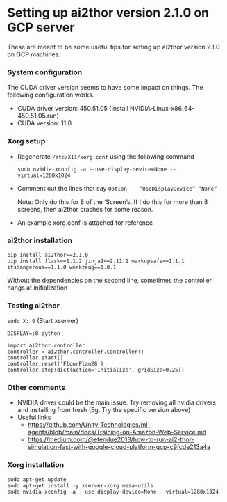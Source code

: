 # Setting up ai2thor version 2.1.0 on GCP server

These are meant to be some useful tips for setting up ai2thor version 2.1.0 on GCP machines.

### System configuration

The CUDA driver version seems to have some impact on things. The following configuration works.
* CUDA driver version: 450.51.05 (Install NVIDIA-Linux-x86_64-450.51.05.run)
* CUDA version: 11.0

### Xorg setup
* Regenerate `/etc/X11/xorg.conf` using the following command
  
  `sudo nvidia-xconfig -a --use-display-device=None --virtual=1280x1024`
* Comment out the lines that say `Option	“UseDisplayDevice” “None”`

  Note: Only do this for 8 of the ‘Screen’s. If I do this for more than 8 screens, then ai2thor crashes for some reason.

* An example xorg.conf is attached for reference

### ai2thor installation
```
pip install ai2thor==2.1.0
pip install flask==1.1.2 jinja2==2.11.2 markupsafe==1.1.1 itsdangerous==1.1.0 werkzeug==1.0.1
```
Without the dependencies on the second line, sometimes the controller hangs at initialization

### Testing ai2thor

`sudo X: 0` (Start xserver)

`DISPLAY=:0 python`
```
import ai2thor.controller
controller = ai2thor.controller.Controller()
controller.start()
controller.reset('FloorPlan28')
controller.step(dict(action='Initialize', gridSize=0.25))
```

### Other comments
* NVIDIA driver could be the main issue. Try removing all nvidia drivers and installing from fresh (Eg. Try the specific version above)
* Useful links
  * https://github.com/Unity-Technologies/ml-agents/blob/main/docs/Training-on-Amazon-Web-Service.md
  * https://medium.com/@etendue2013/how-to-run-ai2-thor-simulation-fast-with-google-cloud-platform-gcp-c9fcde213a4a

### Xorg installation
```
sudo apt-get update
sudo apt-get install -y xserver-xorg mesa-utils
sudo nvidia-xconfig -a --use-display-device=None --virtual=1280x1024
```

